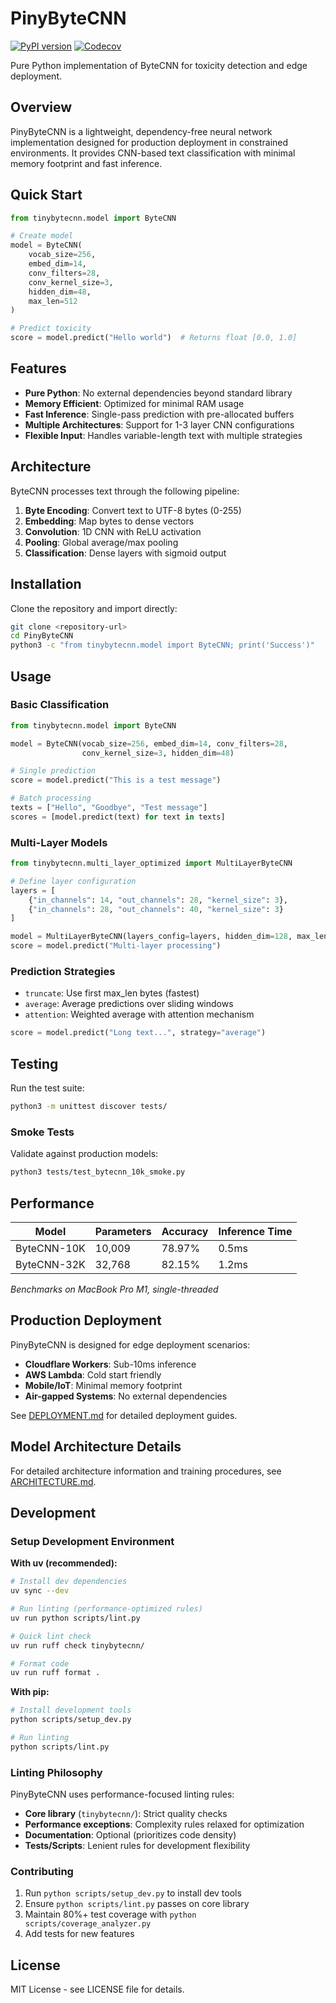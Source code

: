 # PinyByteCNN

[![PyPI version](https://badge.fury.io/py/pinybytecnn.svg)](https://badge.fury.io/py/pinybytecnn)
[![Codecov](https://codecov.io/gh/mitchins/pinybytecnn/branch/main/graph/badge.svg)](https://codecov.io/gh/mitchins/pinybytecnn)

Pure Python implementation of ByteCNN for toxicity detection and edge deployment.

## Overview

PinyByteCNN is a lightweight, dependency-free neural network implementation designed for production deployment in constrained environments. It provides CNN-based text classification with minimal memory footprint and fast inference.

## Quick Start

```python
from tinybytecnn.model import ByteCNN

# Create model
model = ByteCNN(
    vocab_size=256,
    embed_dim=14,
    conv_filters=28,
    conv_kernel_size=3,
    hidden_dim=48,
    max_len=512
)

# Predict toxicity
score = model.predict("Hello world")  # Returns float [0.0, 1.0]
```

## Features

- **Pure Python**: No external dependencies beyond standard library
- **Memory Efficient**: Optimized for minimal RAM usage
- **Fast Inference**: Single-pass prediction with pre-allocated buffers  
- **Multiple Architectures**: Support for 1-3 layer CNN configurations
- **Flexible Input**: Handles variable-length text with multiple strategies

## Architecture

ByteCNN processes text through the following pipeline:

1. **Byte Encoding**: Convert text to UTF-8 bytes (0-255)
2. **Embedding**: Map bytes to dense vectors
3. **Convolution**: 1D CNN with ReLU activation
4. **Pooling**: Global average/max pooling
5. **Classification**: Dense layers with sigmoid output

## Installation

Clone the repository and import directly:

```bash
git clone <repository-url>
cd PinyByteCNN
python3 -c "from tinybytecnn.model import ByteCNN; print('Success')"
```

## Usage

### Basic Classification

```python
from tinybytecnn.model import ByteCNN

model = ByteCNN(vocab_size=256, embed_dim=14, conv_filters=28, 
                conv_kernel_size=3, hidden_dim=48)

# Single prediction
score = model.predict("This is a test message")

# Batch processing
texts = ["Hello", "Goodbye", "Test message"]
scores = [model.predict(text) for text in texts]
```

### Multi-Layer Models

```python
from tinybytecnn.multi_layer_optimized import MultiLayerByteCNN

# Define layer configuration
layers = [
    {"in_channels": 14, "out_channels": 28, "kernel_size": 3},
    {"in_channels": 28, "out_channels": 40, "kernel_size": 3}
]

model = MultiLayerByteCNN(layers_config=layers, hidden_dim=128, max_len=512)
score = model.predict("Multi-layer processing")
```

### Prediction Strategies

- `truncate`: Use first max_len bytes (fastest)
- `average`: Average predictions over sliding windows
- `attention`: Weighted average with attention mechanism

```python
score = model.predict("Long text...", strategy="average")
```

## Testing

Run the test suite:

```bash
python3 -m unittest discover tests/
```

### Smoke Tests

Validate against production models:

```bash
python3 tests/test_bytecnn_10k_smoke.py
```

## Performance

| Model | Parameters | Accuracy | Inference Time |
|-------|------------|----------|----------------|
| ByteCNN-10K | 10,009 | 78.97% | 0.5ms |
| ByteCNN-32K | 32,768 | 82.15% | 1.2ms |

*Benchmarks on MacBook Pro M1, single-threaded*

## Production Deployment

PinyByteCNN is designed for edge deployment scenarios:

- **Cloudflare Workers**: Sub-10ms inference
- **AWS Lambda**: Cold start friendly
- **Mobile/IoT**: Minimal memory footprint
- **Air-gapped Systems**: No external dependencies

See [DEPLOYMENT.md](docs/DEPLOYMENT.md) for detailed deployment guides.

## Model Architecture Details

For detailed architecture information and training procedures, see [ARCHITECTURE.md](docs/ARCHITECTURE.md).

## Development

### Setup Development Environment

**With uv (recommended):**
```bash
# Install dev dependencies
uv sync --dev

# Run linting (performance-optimized rules)
uv run python scripts/lint.py

# Quick lint check
uv run ruff check tinybytecnn/

# Format code  
uv run ruff format .
```

**With pip:**
```bash
# Install development tools
python scripts/setup_dev.py

# Run linting
python scripts/lint.py
```

### Linting Philosophy

PinyByteCNN uses performance-focused linting rules:

- **Core library** (`tinybytecnn/`): Strict quality checks
- **Performance exceptions**: Complexity rules relaxed for optimization
- **Documentation**: Optional (prioritizes code density)  
- **Tests/Scripts**: Lenient rules for development flexibility

### Contributing

1. Run `python scripts/setup_dev.py` to install dev tools
2. Ensure `python scripts/lint.py` passes on core library
3. Maintain 80%+ test coverage with `python scripts/coverage_analyzer.py`
4. Add tests for new features

## License

MIT License - see LICENSE file for details.